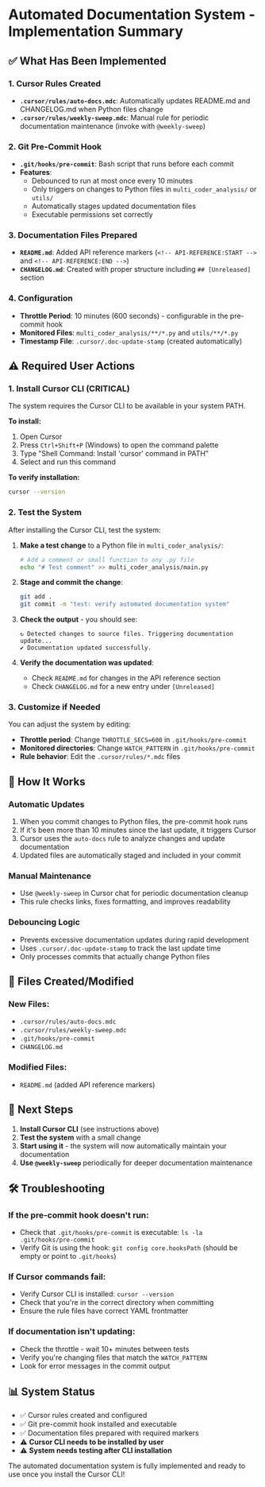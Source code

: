 # Automated Documentation System - Implementation Summary

## ✅ What Has Been Implemented

### 1. Cursor Rules Created
- **`.cursor/rules/auto-docs.mdc`**: Automatically updates README.md and CHANGELOG.md when Python files change
- **`.cursor/rules/weekly-sweep.mdc`**: Manual rule for periodic documentation maintenance (invoke with `@weekly-sweep`)

### 2. Git Pre-Commit Hook
- **`.git/hooks/pre-commit`**: Bash script that runs before each commit
- **Features**:
  - Debounced to run at most once every 10 minutes
  - Only triggers on changes to Python files in `multi_coder_analysis/` or `utils/`
  - Automatically stages updated documentation files
  - Executable permissions set correctly

### 3. Documentation Files Prepared
- **`README.md`**: Added API reference markers (`<!-- API-REFERENCE:START -->` and `<!-- API-REFERENCE:END -->`)
- **`CHANGELOG.md`**: Created with proper structure including `## [Unreleased]` section

### 4. Configuration
- **Throttle Period**: 10 minutes (600 seconds) - configurable in the pre-commit hook
- **Monitored Files**: `multi_coder_analysis/**/*.py` and `utils/**/*.py`
- **Timestamp File**: `.cursor/.doc-update-stamp` (created automatically)

## ⚠️ Required User Actions

### 1. Install Cursor CLI (CRITICAL)
The system requires the Cursor CLI to be available in your system PATH. 

**To install:**
1. Open Cursor
2. Press `Ctrl+Shift+P` (Windows) to open the command palette
3. Type "Shell Command: Install 'cursor' command in PATH"
4. Select and run this command

**To verify installation:**
```bash
cursor --version
```

### 2. Test the System
After installing the Cursor CLI, test the system:

1. **Make a test change** to a Python file in `multi_coder_analysis/`:
   ```bash
   # Add a comment or small function to any .py file
   echo "# Test comment" >> multi_coder_analysis/main.py
   ```

2. **Stage and commit the change**:
   ```bash
   git add .
   git commit -m "test: verify automated documentation system"
   ```

3. **Check the output** - you should see:
   ```
   ↻ Detected changes to source files. Triggering documentation update...
   ✔ Documentation updated successfully.
   ```

4. **Verify the documentation was updated**:
   - Check `README.md` for changes in the API reference section
   - Check `CHANGELOG.md` for a new entry under `[Unreleased]`

### 3. Customize if Needed
You can adjust the system by editing:

- **Throttle period**: Change `THROTTLE_SECS=600` in `.git/hooks/pre-commit`
- **Monitored directories**: Change `WATCH_PATTERN` in `.git/hooks/pre-commit`
- **Rule behavior**: Edit the `.cursor/rules/*.mdc` files

## 🔧 How It Works

### Automatic Updates
1. When you commit changes to Python files, the pre-commit hook runs
2. If it's been more than 10 minutes since the last update, it triggers Cursor
3. Cursor uses the `auto-docs` rule to analyze changes and update documentation
4. Updated files are automatically staged and included in your commit

### Manual Maintenance
- Use `@weekly-sweep` in Cursor chat for periodic documentation cleanup
- This rule checks links, fixes formatting, and improves readability

### Debouncing Logic
- Prevents excessive documentation updates during rapid development
- Uses `.cursor/.doc-update-stamp` to track the last update time
- Only processes commits that actually change Python files

## 📁 Files Created/Modified

### New Files:
- `.cursor/rules/auto-docs.mdc`
- `.cursor/rules/weekly-sweep.mdc`
- `.git/hooks/pre-commit`
- `CHANGELOG.md`

### Modified Files:
- `README.md` (added API reference markers)

## 🚀 Next Steps

1. **Install Cursor CLI** (see instructions above)
2. **Test the system** with a small change
3. **Start using it** - the system will now automatically maintain your documentation
4. **Use `@weekly-sweep`** periodically for deeper documentation maintenance

## 🛠️ Troubleshooting

### If the pre-commit hook doesn't run:
- Check that `.git/hooks/pre-commit` is executable: `ls -la .git/hooks/pre-commit`
- Verify Git is using the hook: `git config core.hooksPath` (should be empty or point to `.git/hooks`)

### If Cursor commands fail:
- Verify Cursor CLI is installed: `cursor --version`
- Check that you're in the correct directory when committing
- Ensure the rule files have correct YAML frontmatter

### If documentation isn't updating:
- Check the throttle - wait 10+ minutes between tests
- Verify you're changing files that match the `WATCH_PATTERN`
- Look for error messages in the commit output

## 📊 System Status

- ✅ Cursor rules created and configured
- ✅ Git pre-commit hook installed and executable
- ✅ Documentation files prepared with required markers
- ⚠️ **Cursor CLI needs to be installed by user**
- ⚠️ **System needs testing after CLI installation**

The automated documentation system is fully implemented and ready to use once you install the Cursor CLI! 